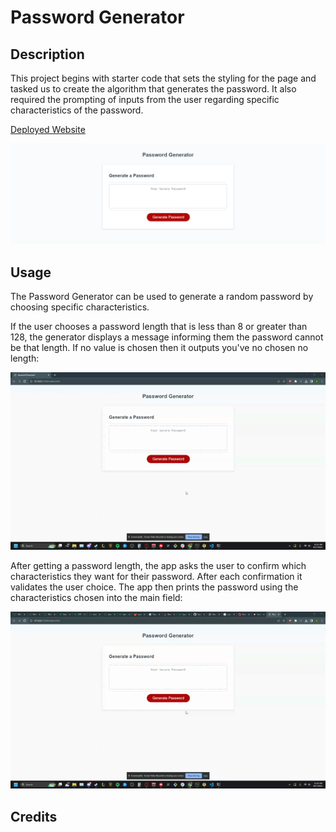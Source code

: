 # Password Generator

## Description
This project begins with starter code that sets the styling for the page and tasked us to create the algorithm that generates the password. It also required the prompting of inputs from the user regarding specific characteristics of the password. 

[Deployed Website](https://fenriragni.github.io/pwd-gen/)

![Website-Screenshot](./images/website-screenshot.png)

## Usage
The Password Generator can be used to generate a random password by choosing specific characteristics. <br>

If the user chooses a password length that is less than 8 or greater than 128, the generator displays a message informing them the password cannot be that length. If no value is chosen then it outputs you've no chosen no length:

![demo-length](./images/password-length.gif)

After getting a password length, the app asks the user to confirm which characteristics they want for their password. After each confirmation it validates the user choice. The app then prints the password using the characteristics chosen into the main field:

![demo-characteristics](./images/characteristics.gif)

## Credits